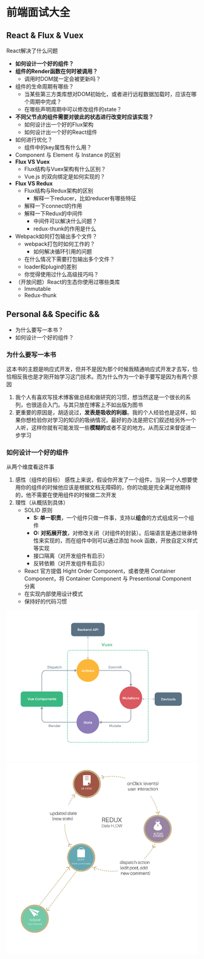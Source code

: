 # 前端面试大全
 
## React & Flux & Vuex

 React解决了什么问题
- **如何设计一个好的组件？**
- **组件的Render函数在何时被调用？**
    - 调用时DOM就一定会被更新吗？
- 组件的生命周期有哪些？
    - 当某些第三方类库想对DOM初始化，或者进行远程数据加载时，应该在哪个周期中完成？
    - 在哪些声明周期中可以修改组件的state？
- **不同父节点的组件需要对彼此的状态进行改变时应该实现？**
    - 如何设计出一个好的Flux架构
    - 如何设计出一个好的React组件
- 如何进行优化？
    - 组件中的key属性有什么用？
- Component 与 Element 与 Instance 的区别
- **Flux VS Vuex**
    - Flux结构与Vuex架构有什么区别？
    - Vue.js 的双向绑定是如何实现的？
- **Flux VS Redux**
    - Flux结构与Redux架构的区别
        - 解释一下reducer，比如reducer有哪些特征
    - 解释一下connect的作用
    - 解释一下Redux的中间件
        - 中间件可以解决什么问题？
        - redux-thunk的作用是什么
- Webpack如何打包输出多个文件？
    - webpack打包时如何工作的？
        - 如何解决循环引用的问题
    - 在什么情况下需要打包输出多个文件？
    - loader和plugin的差别
    - 你觉得使用过什么高级技巧吗？
- （开放问题）React的生态你使用过哪些类库
    - Immutable
    - Redux-thunk

## Personal && Specific && 

- 为什么要写一本书？
- 如何设计一个好的组件？

### 为什么要写一本书

这本书的主题是响应式开发，但并不是因为那个时候我精通响应式开发才去写，恰恰相反我也是才刚开始学习这门技术。而为什么作为一个新手要写是因为有两个原因
1. 我个人有喜欢写技术博客做总结和做研究的习惯，想当然这是一个很长的系列，也很适合入门。与其只放在博客上不如出版为图书
2. 更重要的原因是，胡适说过，**发表是吸收的利器**。我的个人经验也是这样，如果你想检验你对学习的知识的吸纳情况，最好的办法是把它们叙述给另外一个人听，这样你就有可能发现一些**模糊的**或者不足的地方。从而反过来督促进一步学习

### 如何设计一个好的组件

从两个维度看这件事
1. 感性（组件的目标）
    感性上来说，假设你开发了一个组件，当另一个人想要使用你的组件的时候他应该是根据文档无障碍的，你的功能是完全满足他期待的，他不需要在使用组件的时候做二次开发
2. 理性（从概括到具体）
    - SOLID 原则
        - **S: 单一职责**，一个组件只做一件事，支持以**组合**的方式组成另一个组件
        - **O: 对拓展开放**，对修改关闭（对组件的封装）。后端语言是通过继承特性来实现的，而在组件中则可以通过添加 hook 函数，开放自定义样式等实现
        - 接口隔离（对开发组件有启示）
        - 反转依赖（对开发组件有启示）
    - React 官方提倡 Hight Order Component，或者使用 Container Component，将 Container Component 与 Presentional Component 分离
    - 在实现内部使用设计模式
    - 保持好的代码习惯

![vuex](./images/vuex.png)
![redux](./images/redux.png)
